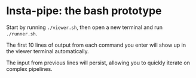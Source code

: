 # Insta-pipe: the bash prototype

Start by running `./viewer.sh`, then open a new terminal
and run `./runner.sh`.

The first 10 lines of output from each command you enter
will show up in the viewer terminal automatically.

The input from previous lines will persist, allowing
you to quickly iterate on complex pipelines.

